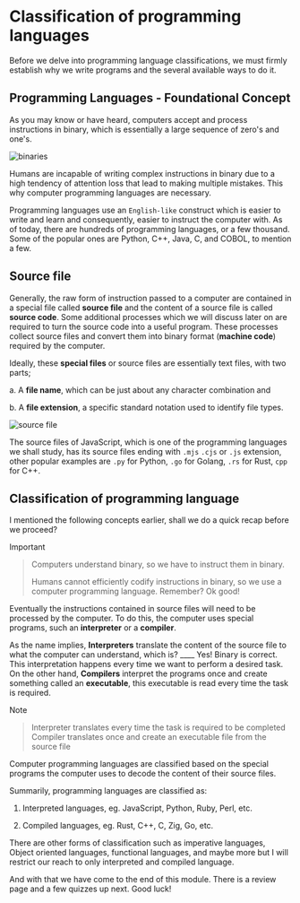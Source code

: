 # Classification of programming languages

Before we delve into programming language classifications, we must firmly establish why we write programs and the several available ways to do it.

## Programming Languages - Foundational Concept

As you may know or have heard, computers accept and process instructions in binary, which is essentially a large sequence of zero's and one's.

![binaries](../assets//binay_numbers.png)

Humans are incapable of writing complex instructions in binary due to a high tendency of attention loss that lead to making multiple mistakes. This why computer programming languages are necessary.

Programming languages use an `English-like` construct which is easier to write and learn and consequently, easier to instruct the computer with. As of today, there are hundreds of programming languages, or a few thousand. Some of the popular ones are Python, C++, Java, C, and COBOL, to mention a few.

## Source file

Generally, the raw form of instruction passed to a computer are contained in a special file called **source file** and the content of a source file is called **source code**. Some additional processes which we will discuss later on are required to turn the source code into a useful program. These processes collect source files and convert them into binary format (**machine code**) required by the computer.

Ideally, these **special files** or source files are essentially text files, with two parts;

a. A **file name**, which can be just about any character combination and

b. A **file extension**, a specific standard notation used to identify file types.

![source file](../assets/source-file.png)

The source files of JavaScript, which is one of the programming languages we shall study, has its source files ending with `.mjs` `.cjs` or `.js` extension, other popular examples are `.py` for Python, `.go` for Golang, `.rs` for Rust, `cpp` for C++.

## Classification of programming language

I mentioned the following concepts earlier, shall we do a quick recap before we proceed?

> [!IMPORTANT]

> Computers understand binary, so we have to instruct them in binary.
> 
> Humans cannot efficiently codify instructions in binary, so we use a computer programming language.
> Remember? Ok good!

Eventually the instructions contained in source files will need to be processed by the computer. To do this, the computer uses special programs, such an **interpreter** or a **compiler**.

As the name implies, **Interpreters** translate the content of the source file to what the computer can understand, which is? ____ Yes! Binary is correct. This interpretation happens every time we want to perform a desired task. On the other hand, **Compilers** interpret the programs once and create something called an **executable**, this executable is read every time the task is required.

> [!NOTE]

> Interpreter translates every time the task is required to be completed
> Compiler translates once and create an executable file from the source file

Computer programming languages are classified based on the special programs the computer uses to decode the content of their source files.

Summarily, programming languages are classified as:

1. Interpreted languages, eg. JavaScript, Python, Ruby, Perl, etc.

2. Compiled languages, eg. Rust, C++, C, Zig, Go, etc.

There are other forms of classification such as imperative languages, Object oriented languages, functional languages, and maybe more but I will restrict our reach to only interpreted and compiled language.

And with that we have come to the end of this module. There is a review page and a few quizzes up next. Good luck!
